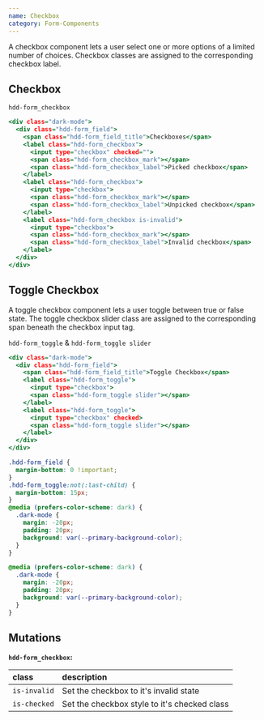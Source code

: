 ```yaml
---
name: Checkbox
category: Form-Components
---
```


A checkbox component lets a user select one or more options of a limited number of choices. 
Checkbox classes are assigned to the corresponding checkbox label.

## Checkbox
`hdd-form_checkbox`

```checkbox.html
<div class="dark-mode">
  <div class="hdd-form_field">
    <span class="hdd-form_field_title">Checkboxes</span>
    <label class="hdd-form_checkbox">
      <input type="checkbox" checked="">
      <span class="hdd-form_checkbox_mark"></span>
      <span class="hdd-form_checkbox_label">Picked checkbox</span>
    </label>
    <label class="hdd-form_checkbox">
      <input type="checkbox">
      <span class="hdd-form_checkbox_mark"></span>
      <span class="hdd-form_checkbox_label">Unpicked checkbox</span>
    </label>
    <label class="hdd-form_checkbox is-invalid">
      <input type="checkbox">
      <span class="hdd-form_checkbox_mark"></span>
      <span class="hdd-form_checkbox_label">Invalid checkbox</span>
    </label>
  </div>
</div>
```

## Toggle Checkbox

A toggle checkbox component lets a user toggle between true or false state.
The toggle checkbox slider class are assigned to the corresponding span beneath the checkbox input tag.
<br>

`hdd-form_toggle` & `hdd-form_toggle slider`
```toggle.html
<div class="dark-mode">
  <div class="hdd-form_field">
    <span class="hdd-form_field_title">Toggle Checkbox</span>
    <label class="hdd-form_toggle">
      <input type="checkbox">
      <span class="hdd-form_toggle slider"></span>
    </label>
    <label class="hdd-form_toggle">
      <input type="checkbox" checked>
      <span class="hdd-form_toggle slider"></span>
    </label>
  </div>
</div>
```
```toggle.css  hidden
.hdd-form_field {
  margin-bottom: 0 !important;
}
.hdd-form_toggle:not(:last-child) {
  margin-bottom: 15px;
}
@media (prefers-color-scheme: dark) {
  .dark-mode {
    margin: -20px;
    padding: 20px;
    background: var(--primary-background-color);
  }
}
```

```checkbox.css hidden
@media (prefers-color-scheme: dark) {
  .dark-mode {
    margin: -20px;
    padding: 20px;
    background: var(--primary-background-color);
  }
}
```

## Mutations
**`hdd-form_checkbox`:**

| class | description|
| :--- | :--- |
| `is-invalid` | Set the checkbox to it's invalid state |
| `is-checked` | Set the checkbox style to it's checked class |

